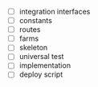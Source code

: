 - [ ] integration interfaces
- [ ] constants
- [ ] routes
- [ ] farms
- [ ] skeleton
- [ ] universal test
- [ ] implementation
- [ ] deploy script

